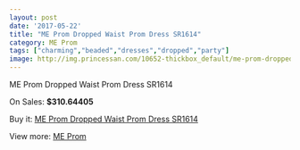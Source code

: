 ```yaml
---
layout: post
date: '2017-05-22'
title: "ME Prom Dropped Waist Prom Dress SR1614"
category: ME Prom
tags: ["charming","beaded","dresses","dropped","party"]
image: http://img.princessan.com/10652-thickbox_default/me-prom-dropped-waist-prom-dress-sr1614.jpg
---
```

ME Prom Dropped Waist Prom Dress SR1614

On Sales: **$310.64405**
<a href="https://www.princessan.com/en/me-prom/4659-me-prom-dropped-waist-prom-dress-sr1614.html"><amp-img layout="responsive" width="600" height="600" src="//img.princessan.com/10652-thickbox_default/me-prom-dropped-waist-prom-dress-sr1614.jpg" alt="ME Prom Dropped Waist Prom Dress SR1614 0" /></a>

Buy it: [ME Prom Dropped Waist Prom Dress SR1614](https://www.princessan.com/en/me-prom/4659-me-prom-dropped-waist-prom-dress-sr1614.html "ME Prom Dropped Waist Prom Dress SR1614")

View more: [ME Prom](https://www.princessan.com/en/33-me-prom "ME Prom")